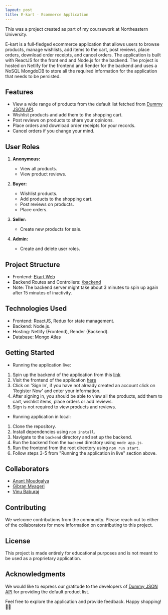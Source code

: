 ```yaml
---
layout: post
title: E-kart - Ecommerce Application
---
```

This was a project created as part of my coursework at Northeastern University.

E-kart is a full-fledged ecommerce application that allows users to browse products, manage 
wishlists, add items to the cart, post reviews, place orders, download order receipts, and cancel orders. The application is built with ReactJS for the front end and Node.js for the backend. The project is hosted on Netlify for the frontend and Render for the backend and uses a NoSQL MongdoDB to store all the required information for the application that needs to be persisted.

## Features

- View a wide range of products from the default list fetched from [Dummy JSON API](https://dummyjson.com).
- Wishlist products and add them to the shopping cart.
- Post reviews on products to share your opinions.
- Place orders and download order receipts for your records.
- Cancel orders if you change your mind.

## User Roles

1. **Anonymous:**
    - View all products.
    - View product reviews.

2. **Buyer:**
    - Wishlist products.
    - Add products to the shopping cart.
    - Post reviews on products.
    - Place orders.

3. **Seller:**
    - Create new products for sale.

4. **Admin:**
    - Create and delete user roles.

## Project Structure

- Frontend: [Ekart Web](https://main--ekart-web.netlify.app/)
- Backend Routes and Controllers: [/backend](https://ekart-server-app.onrender.com/api/products)
- Note: The backend server might take about 3 minutes to spin up again after 15 minutes of inactivity.

## Technologies Used

- Frontend: ReactJS, Redux for state management.
- Backend: Node.js.
- Hosting: Netlify (Frontend), Render (Backend).
- Database: Mongo Atlas

## Getting Started

- Running the application live:
1. Spin up the backend of the application from this [link](https://ekart-server-app.onrender.com/api/products)
2. Visit the frontend of the application [here](https://main--ekart-web.netlify.app/)
3. Click on 'Sign In', if you have not already created an account click on 'Register Now' and enter your information.
4. After signing in, you should be able to view all the products, add them to cart, wishlist items, place orders or add reviews.
5. Sign is not required to view products and reviews.

- Running application in local:
1. Clone the repository.
2. Install dependencies using `npm install`.
3. Navigate to the `backend` directory and set up the backend.
4. Run the backend from the `backend` directory using `node app.js`.
5. Run the frontend from the root directory using `npm run start`.
6. Follow steps 3-5 from "Running the application in live" section above.

## Collaborators

- [Anant Moudgalya](https://github.com/anantmoudgalya)
- [Gibran Myageri](https://github.com/gibran96)
- [Vinu Baburaj](https://github.com/vinubaburaj)

## Contributing

We welcome contributions from the community. Please reach out to either of the collaborators for more information on contributing to this project.

## License

This project is made entirely for educational purposes and is not meant to be used as a proprietary application.

## Acknowledgments

We would like to express our gratitude to the developers of [Dummy JSON API](https://dummyjson.com) for providing the default product list.

Feel free to explore the application and provide feedback. Happy shopping! 🛒🎉